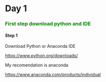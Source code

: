 # Day 1
### <font color="green"> First step download python and IDE </font>

#### Step 1
Download Python or Anaconda IDE

https://www.python.org/downloads/

My recomendation is anaconda

https://www.anaconda.com/products/individual




